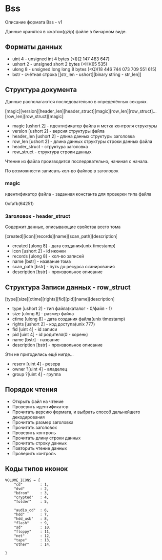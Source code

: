 # Bss

Описание формата Bss - v1

Данные хранятся в сжатом(gzip) файле в бинарном виде.


## Форматы данных

- uint 4 - unsigned int 4 bytes (<I)(2 147 483 647)
- ushort 2 - unsigned short 2 bytes (<H)(65 535)
- ulong 8 - unsigned long long 8 bytes (<Q)(18 446 744 073 709 551 615)
- bstr - счётная строка [[str_len - ushort][binary string - str_len]]




## Структура документа

Данные располагаются последовательно в определённых секциях.

[magic][version][header_len][header_struct][magic][row_len][row_struct]...[row_len][row_struct][magic]

- magic 		[ushort 2] - идентификатор файла и метка контроля структуры
- version 		[ushort 2] - версия структуры файла
- header_len 	[ushort 2] - длина данных структуры заголовка
- row_len		[ushort 2] - длина данных структуры строки данных файла
- header_struct - структура заголовка
- row_struct - структура строки данных

Чтение из файла производится последовательно, начиная с начала.

По возможности записать кол-во файлов в заголовок






### magic

идентификатор файла - заданная константа для проверки типа файла

0xfafb(64251)




### Заголовок - header_struct

Содержит данные, описывающие свойства всего тома

[created][icon][records][name][scan_path][description]

- created 		[ulong 8]	- дата создания(unix timestamp)
- icon 			[ushort 2]	- id иконки
- records  		[ulong 8] 	- кол-во записей
- name 			[bstr]		- название тома
- scan_path		[bstr]		- путь до ресурса сканирования
- description 	[bstr]		- произвольное описание











## Структура Записи данных - row_struct

[type][size][ctime][rights][fid][pid][name][description]

- type 			[ushort 2]	- тип файла(каталог - 0/файл - 1)
- size 			[ulong 8]	- размер файла
- ctime 		[ulong 8]	- дата создания файла(unix timestamp)
- rights 		[ushort 2]	- код доступа(unix 777)
- fid 			[uint 4]	- id записи
- pid 			[uint 4]	- id родителя(0 - корень)
- name 			[bstr]		- название
- description 	[bstr]		- произвольное описание


Эти не пригодились ещё нигде...

- reserv 		[uint 4]	- резерв
- owner 		?[uint 4]	- владелец
- group			?[uint 4]	- группа






## Порядок чтения

- Открыть файл на чтение
- Проверить идентификатор
- Прочитать версию формата, и выбрать способ дальнейшего декодирования
- Прочитать размер заголовка
- Прочитать заголовок
- Проверить контроль
- Прочитать длину строки данных
- Прочитать строку данных
- Повторить чтение данных
- Проверить контроль




## Коды типов иконок
```
VOLUME_ICONS = {
	"cd"        : 1,
	"dvd"       : 2,
	"bdrom"		: 3,
	"crypted"	: 4,
	"folder"    : 5,

	"audio_cd"  : 6,
	"hdd"       : 7,
	"hdd_usb"   : 8,
	"flash"     : 9,
	"sd"        : 10,
	"floppy"    : 11,
	"net"       : 12,
	"tape"      : 13,
	"other"     : 14,

}
```